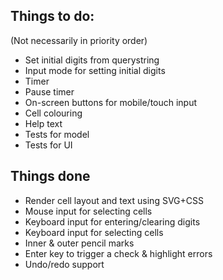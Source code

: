 ## Things to do:
(Not necessarily in priority order)

* Set initial digits from querystring
* Input mode for setting initial digits
* Timer
* Pause timer
* On-screen buttons for mobile/touch input
* Cell colouring
* Help text
* Tests for model
* Tests for UI

## Things done
* Render cell layout and text using SVG+CSS
* Mouse input for selecting cells
* Keyboard input for entering/clearing digits
* Keyboard input for selecting cells
* Inner & outer pencil marks
* Enter key to trigger a check & highlight errors
* Undo/redo support
